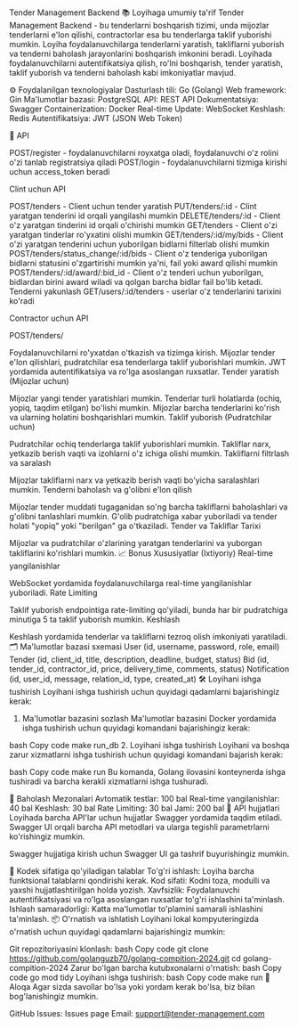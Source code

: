 Tender Management Backend
📚 Loyihaga umumiy ta'rif
Tender Management Backend - bu tenderlarni boshqarish tizimi, unda mijozlar tenderlarni e'lon qilishi, contractorlar esa bu tenderlarga taklif yuborishi mumkin. Loyiha foydalanuvchilarga tenderlarni yaratish, takliflarni yuborish va tenderni baholash jarayonlarini boshqarish imkonini beradi. Loyihada foydalanuvchilarni autentifikatsiya qilish, ro'lni boshqarish, tender yaratish, taklif yuborish va tenderni baholash kabi imkoniyatlar mavjud.

⚙️ Foydalanilgan texnologiyalar
Dasturlash tili: Go (Golang)
Web framework: Gin
Ma'lumotlar bazasi: PostgreSQL
API: REST API
Dokumentatsiya: Swagger
Containerization: Docker
Real-time Update: WebSocket
Keshlash: Redis
Autentifikatsiya: JWT (JSON Web Token)

🚀 API

POST/register - foydalanuvchilarni royxatga oladi, foydalanuvchi o'z rolini o'zi tanlab registratsiya qiladi
POST/login - foydalanuvchilarni tizmiga kirishi uchun access_token beradi

Clint uchun API

POST/tenders - Client uchun tender yaratish
PUT/tenders/:id - Clint yaratgan tenderini id orqali yangilashi mumkin
DELETE/tenders/:id  - Client o'z yaratgan tinderini id orqali o'chirishi mumkin
GET/tenders - Client o'zi yaratgan tinderlar ro'yxatini olishi mumkin
GET/tenders/:id/my/bids - Client o'zi yaratgan tenderini uchun yuborilgan bidlarni filterlab olishi mumkin
POST/tenders/status_change/:id/bids - Client o'z tenderiga yuborilgan bidlarni statusini o'zgartirishi mumkin ya'ni, fail yoki award qilishi mumkin
POST/tenders/:id/award/:bid_id - Client o'z tenderi uchun yuborilgan, bidlardan birini award wiladi va qolgan barcha bidlar fail bo'lib ketadi. Tenderni yakunlash
GET/users/:id/tenders - userlar o'z tenderlarini tarixini ko'radi

Contractor uchun API

POST/tenders/


Foydalanuvchilarni ro'yxatdan o'tkazish va tizimga kirish.
Mijozlar tender e'lon qilishlari, pudratchilar esa tenderlarga taklif yuborishlari mumkin.
JWT yordamida autentifikatsiya va ro'lga asoslangan ruxsatlar.
Tender yaratish (Mijozlar uchun)

Mijozlar yangi tender yaratishlari mumkin.
Tenderlar turli holatlarda (ochiq, yopiq, taqdim etilgan) bo'lishi mumkin.
Mijozlar barcha tenderlarini ko'rish va ularning holatini boshqarishlari mumkin.
Taklif yuborish (Pudratchilar uchun)

Pudratchilar ochiq tenderlarga taklif yuborishlari mumkin.
Takliflar narx, yetkazib berish vaqti va izohlarni o'z ichiga olishi mumkin.
Takliflarni filtrlash va saralash

Mijozlar takliflarni narx va yetkazib berish vaqti bo'yicha saralashlari mumkin.
Tenderni baholash va g'olibni e'lon qilish

Mijozlar tender muddati tugaganidan so'ng barcha takliflarni baholashlari va g'olibni tanlashlari mumkin.
G'olib pudratchiga xabar yuboriladi va tender holati "yopiq" yoki "berilgan" ga o'tkaziladi.
Tender va Takliflar Tarixi

Mijozlar va pudratchilar o'zlarining yaratgan tenderlarini va yuborgan takliflarini ko'rishlari mumkin.
📈 Bonus Xususiyatlar (Ixtiyoriy)
Real-time yangilanishlar

WebSocket yordamida foydalanuvchilarga real-time yangilanishlar yuboriladi.
Rate Limiting

Taklif yuborish endpointiga rate-limiting qo'yiladi, bunda har bir pudratchiga minutiga 5 ta taklif yuborish mumkin.
Keshlash

Keshlash yordamida tenderlar va takliflarni tezroq olish imkoniyati yaratiladi.
🗂️ Ma'lumotlar bazasi sxemasi
User (id, username, password, role, email)
Tender (id, client_id, title, description, deadline, budget, status)
Bid (id, tender_id, contractor_id, price, delivery_time, comments, status)
Notification (id, user_id, message, relation_id, type, created_at)
🛠️ Loyihani ishga tushirish
Loyihani ishga tushirish uchun quyidagi qadamlarni bajarishingiz kerak:

1. Ma'lumotlar bazasini sozlash
Ma'lumotlar bazasini Docker yordamida ishga tushirish uchun quyidagi komandani bajarishingiz kerak:

bash
Copy code
make run_db
2. Loyihani ishga tushirish
Loyihani va boshqa zarur xizmatlarni ishga tushirish uchun quyidagi komandani bajarish kerak:

bash
Copy code
make run
Bu komanda, Golang ilovasini konteynerda ishga tushiradi va barcha kerakli xizmatlarni ishga tushuradi.

🏅 Baholash Mezonalari
Avtomatik testlar: 100 bal
Real-time yangilanishlar: 40 bal
Keshlash: 30 bal
Rate Limiting: 30 bal
Jami: 200 bal
📄 API hujjatlari
Loyihada barcha API'lar uchun hujjatlar Swagger yordamida taqdim etiladi. Swagger UI orqali barcha API metodlari va ularga tegishli parametrlarni ko'rishingiz mumkin.

Swagger hujjatiga kirish uchun Swagger UI ga tashrif buyurishingiz mumkin.

🔧 Kodek sifatiga qo'yiladigan talablar
To'g'ri ishlash: Loyiha barcha funktsional talablarni qondirishi kerak.
Kod sifati: Kodni toza, modulli va yaxshi hujjatlashtirilgan holda yozish.
Xavfsizlik: Foydalanuvchi autentifikatsiyasi va ro'lga asoslangan ruxsatlar to'g'ri ishlashini ta'minlash.
Ishlash samaradorligi: Katta ma'lumotlar to'plamini samarali ishlashini ta'minlash.
📦 O'rnatish va ishlatish
Loyihani lokal kompyuteringizda o'rnatish uchun quyidagi qadamlarni bajarishingiz mumkin:

Git repozitoriyasini klonlash:
bash
Copy code
git clone https://github.com/golanguzb70/golang-compition-2024.git
cd golang-compition-2024
Zarur bo'lgan barcha kutubxonalarni o'rnatish:
bash
Copy code
go mod tidy
Loyihani ishga tushirish:
bash
Copy code
make run
💬 Aloqa
Agar sizda savollar bo'lsa yoki yordam kerak bo'lsa, biz bilan bog'lanishingiz mumkin.

GitHub Issues: Issues page
Email: support@tender-management.com
